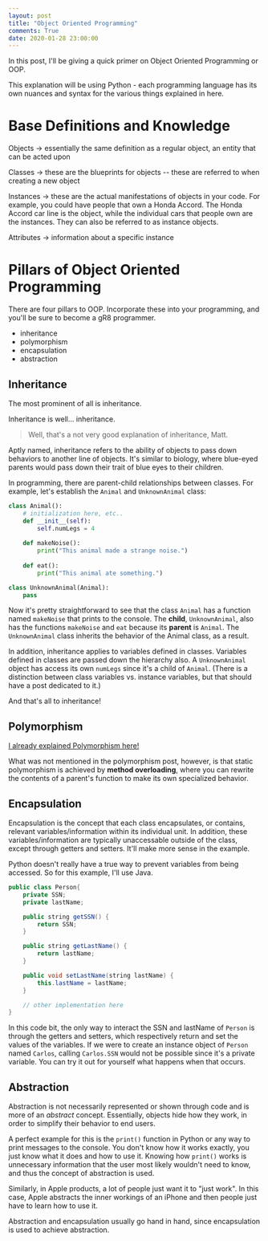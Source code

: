 ```yaml
---
layout: post
title: "Object Oriented Programming"
comments: True
date: 2020-01-28 23:00:00
---
```


In this post, I'll be giving a quick primer on Object Oriented Programming or OOP.

This explanation will be using Python - each programming language has its own nuances and syntax for the various things explained in here. 




# Base Definitions and Knowledge 
Objects -> essentially the same definition as a regular object, an entity that can be acted upon

Classes -> these are the blueprints for objects -- these are referred to when creating a new object

Instances -> these are the actual manifestations of objects in your code. For example, you could have people that own a Honda Accord. The Honda Accord car line is the object, while the individual cars that people own are the instances. They can also be referred to as instance objects.

Attributes -> information about a specific instance

# Pillars of Object Oriented Programming
There are four pillars to OOP. Incorporate these into your programming, and you'll be sure to become a gR8 programmer.
- inheritance
- polymorphism
- encapsulation
- abstraction


## Inheritance
The most prominent of all is inheritance.

Inheritance is well... inheritance. 

> Well, that's a not very good explanation of inheritance, Matt.

Aptly named, inheritance refers to the ability of objects to pass down behaviors to another line of objects. It's similar to biology, where blue-eyed parents would pass down their trait of blue eyes to their children. 

In programming, there are parent-child relationships between classes. For example, let's establish the `Animal` and `UnknownAnimal` class:

```python
class Animal():
    # initialization here, etc..
    def __init__(self):
        self.numLegs = 4
    
    def makeNoise():
        print("This animal made a strange noise.")
    
    def eat():
        print("This animal ate something.")

class UnknownAnimal(Animal):
    pass
```


Now it's pretty straightforward to see that the class `Animal` has a function named `makeNoise` that prints to the console. The **child**, `UnknownAnimal`, also has the functions `makeNoise` and `eat` because its **parent** is `Animal`. The `UnknownAnimal` class inherits the behavior of the Animal class, as a result. 

In addition, inheritance applies to variables defined in classes. Variables defined in classes are passed down the hierarchy also. A `UnknownAnimal` object has access its own `numLegs` since it's a child of `Animal`. (There is a distinction between class variables vs. instance variables, but that should have a post dedicated to it.)

And that's all to inheritance!

## Polymorphism

[I already explained Polymorphism here!](/what-is-polymorphism)

What was not mentioned in the polymorphism post, however, is that static polymorphism is achieved by **method overloading**, where you can rewrite the contents of a parent's function to make its own specialized behavior. 

## Encapsulation

Encapsulation is the concept that each class encapsulates, or contains, relevant variables/information within its individual unit. In addition, these variables/information are typically unaccessable outside of the class, except through getters and setters. It'll make more sense in the example.

Python doesn't really have a true way to prevent variables from being accessed. So for this example, I'll use Java.

```java
public class Person{
    private SSN;
    private lastName;

    public string getSSN() {
        return SSN;
    }

    public string getLastName() {
        return lastName;
    }

    public void setLastName(string lastName) {
        this.lastName = lastName;
    }

    // other implementation here
}
```

In this code bit, the only way to interact the SSN and lastName of `Person` is through the getters and setters, which respectively return and set the values of the variables. If we were to create an instance object of `Person` named `Carlos`, calling `Carlos.SSN` would not be possible since it's a private variable. You can try it out for yourself what happens when that occurs.

## Abstraction

Abstraction is not necessarily represented or shown through code and is more of an _abstract_ concept. Essentially, objects hide how they work, in order to simplify their behavior to end users. 

A perfect example for this is the `print()` function in Python or any way to print messages to the console. You don't know how it works exactly, you just know what it does and how to use it. Knowing how `print()` works is unnecessary information that the user most likely wouldn't need to know, and thus the concept of abstraction is used.

Similarly, in Apple products, a lot of people just want it to "just work". In this case, Apple abstracts the inner workings of an iPhone and then people just have to learn how to use it.

Abstraction and encapsulation usually go hand in hand, since encapsulation is used to achieve abstraction. 

